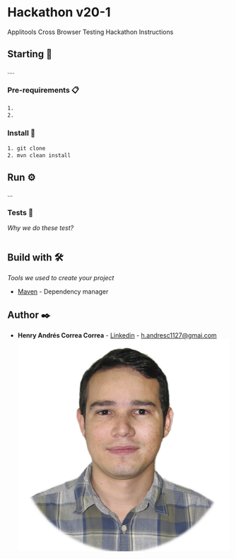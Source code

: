 # Hackathon v20-1
Applitools Cross Browser Testing Hackathon Instructions

## Starting 🚀

....

### Pre-requirements 📋

```
1. 
2.
```

### Install 🔧

```
1. git clone
2. mvn clean install 
```

## Run ⚙️

...

### Tests 🔩

_Why we do these test?_

```

```

## Build with 🛠️

_Tools we used to create your project_

* [Maven](https://maven.apache.org/) - Dependency manager

## Author ✒️

* **Henry Andrés Correa Correa** - [Linkedin](https://www.linkedin.com/in/henryandrescorrea/) -  [h.andresc1127@gmai.com](mailto:h.andresc1127@gmai.com)
![author](resources\author.png "Henry Andres Correa Correa")
